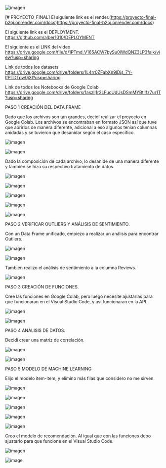 ![imagen](https://github.com/alber1010/PROYECTO_FINAL/assets/112127531/c3e67109-6273-4e75-9288-fd1f7deb1054)







[# PROYECTO_FINAL] El siguiente link es el render.(https://proyecto-final-b2oj.onrender.com/docs)https://proyecto-final-b2oj.onrender.com/docs)

El siguiente link es el DEPLOYMENT. https://github.com/alber1010/DEPLOYMENT

El siguiente es el LINK del video https://drive.google.com/file/d/1PTmd_V165ACW7bySu0iWdQNZ3LP3falk/view?usp=sharing

Link de todos los datasets https://drive.google.com/drive/folders/1L4rr0ZFabXn9lDjs_7Y-lfPTDTpw0jXl?usp=sharing

Link de todos los Notebooks de Google Colab https://drive.google.com/drive/folders/1aszlj1r2LFucUdUsDSmMYBtllfz7ur1T?usp=sharing


PASO 1 CREACIÓN DEL DATA FRAME



Dado que los archivos son tan grandes, decidí realizar el proyecto en Google Colab. Los archivos se encontraban en formato JSON así que tuve que abrirlos de manera diferente, adicional a eso algunos tenían columnas anidadas y se tuvieron que desanidar según el caso específico.

![imagen](https://github.com/alber1010/PROYECTO_FINAL/assets/112127531/5dea52ee-0ee4-43d1-ad35-c6c410154e59)

![imagen](https://github.com/alber1010/PROYECTO_FINAL/assets/112127531/3e80ece0-081f-4344-ba32-17b9a0401b20)

Dado la composición de cada archivo, lo desanide de una manera diferente y también se hizo su respectivo tratamiento de datos.

![imagen](https://github.com/alber1010/PROYECTO_FINAL/assets/112127531/c93090a1-e59d-4dfb-92c1-adf179b5d226)

![imagen](https://github.com/alber1010/PROYECTO_FINAL/assets/112127531/5d6a30ec-4e45-4bd8-8a20-00ec652d3efd)

![imagen](https://github.com/alber1010/PROYECTO_FINAL/assets/112127531/c66b0934-47f1-45df-aa4f-9fa28220cfac)

![imagen](https://github.com/alber1010/PROYECTO_FINAL/assets/112127531/54096a72-e41a-4245-9596-5a50dec6dbe7)


![imagen](https://github.com/alber1010/PROYECTO_FINAL/assets/112127531/7c0dcf10-eee4-4e47-94cc-5ab2429cdec1)


PASO 2 VERIFICAR OUTLIERS Y ANÁLISIS DE SENTIMIENTO.

Con un Data Frame unificado, empiezo a realizar un análisis para encontrar Outliers.


![imagen](https://github.com/alber1010/PROYECTO_FINAL/assets/112127531/dccc4d77-cd28-4ab2-92b8-216aa50f173b)


![imagen](https://github.com/alber1010/PROYECTO_FINAL/assets/112127531/9a8c6815-63f3-4a16-94f6-7005d72ed065)

También realizo el análisis de sentimiento a la columna Reviews.


![imagen](https://github.com/alber1010/PROYECTO_FINAL/assets/112127531/1f50d6b8-6f79-4a37-8284-d3e2ab784875)


PASO 3 CREACIÓN DE FUNCIONES.

Cree las funciones en Google Colab, pero luego necesite ajustarlas para que funcionaran en el Visual Studio Code, y así funcionaran en la API.


![imagen](https://github.com/alber1010/PROYECTO_FINAL/assets/112127531/90de4d62-c453-4794-84d1-e7c3f2aac384)


![imagen](https://github.com/alber1010/PROYECTO_FINAL/assets/112127531/9be0e97c-720b-4f1b-bb32-952aa4fee969)


PASO 4 ANÁLISIS DE DATOS.

Decidí crear una matriz de correlación.


![imagen](https://github.com/alber1010/PROYECTO_FINAL/assets/112127531/5e89c871-bccc-4fb8-b8e3-bd5b2c0d90ea)


![imagen](https://github.com/alber1010/PROYECTO_FINAL/assets/112127531/d869db80-893a-410e-b948-ada0c1319cdc)


PASO 5 MODELO DE MACHINE LEARNING

Elijo el modelo item-item, y elimino más filas que considero no me sirven.


![imagen](https://github.com/alber1010/PROYECTO_FINAL/assets/112127531/feee0c34-90f4-4e80-a734-18b0d5bcab1f)


![imagen](https://github.com/alber1010/PROYECTO_FINAL/assets/112127531/151cd290-82d2-40f9-a05a-d396b00153c0)


![imagen](https://github.com/alber1010/PROYECTO_FINAL/assets/112127531/51d0a263-54c3-4872-ad3f-56cb8bfca6b0)


![imagen](https://github.com/alber1010/PROYECTO_FINAL/assets/112127531/aef8d124-35bb-42af-8fd3-4670c0149388)


![imagen](https://github.com/alber1010/PROYECTO_FINAL/assets/112127531/ae2c038e-ba2e-4223-9307-faf7cb93d5e3)

Creo el modelo de recomendación. Al igual que con las funciones debo ajustarlo para que funcione en el Visual Studio Code.


![imagen](https://github.com/alber1010/PROYECTO_FINAL/assets/112127531/970b0f8e-2c2d-40e5-b499-d586c9d59c88)


![image](https://github.com/alber1010/PROYECTO_FINAL/assets/112127531/10046737-e3a0-476a-a0cb-69b734a915e3)
































